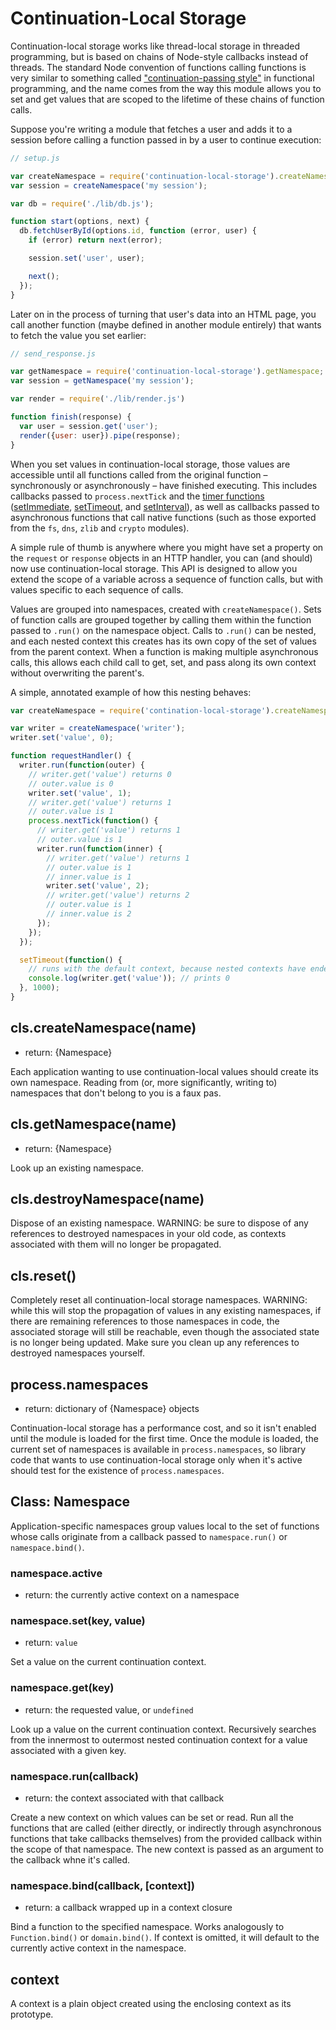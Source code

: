 # Continuation-Local Storage

Continuation-local storage works like thread-local storage in threaded
programming, but is based on chains of Node-style callbacks instead of threads.
The standard Node convention of functions calling functions is very similar to
something called ["continuation-passing style"][cps] in functional programming,
and the name comes from the way this module allows you to set and get values
that are scoped to the lifetime of these chains of function calls.

Suppose you're writing a module that fetches a user and adds it to a session
before calling a function passed in by a user to continue execution:

```javascript
// setup.js

var createNamespace = require('continuation-local-storage').createNamespace;
var session = createNamespace('my session');

var db = require('./lib/db.js');

function start(options, next) {
  db.fetchUserById(options.id, function (error, user) {
    if (error) return next(error);

    session.set('user', user);

    next();
  });
}
```

Later on in the process of turning that user's data into an HTML page, you call
another function (maybe defined in another module entirely) that wants to fetch
the value you set earlier:

```javascript
// send_response.js

var getNamespace = require('continuation-local-storage').getNamespace;
var session = getNamespace('my session');

var render = require('./lib/render.js')

function finish(response) {
  var user = session.get('user');
  render({user: user}).pipe(response);
}
```

When you set values in continuation-local storage, those values are accessible
until all functions called from the original function – synchronously or
asynchronously – have finished executing. This includes callbacks passed to
`process.nextTick` and the [timer functions][] ([setImmediate][],
[setTimeout][], and [setInterval][]), as well as callbacks passed to
asynchronous functions that call native functions (such as those exported from
the `fs`, `dns`, `zlib` and `crypto` modules).

A simple rule of thumb is anywhere where you might have set a property on the
`request` or `response` objects in an HTTP handler, you can (and should) now
use continuation-local storage. This API is designed to allow you extend the
scope of a variable across a sequence of function calls, but with values
specific to each sequence of calls.

Values are grouped into namespaces, created with `createNamespace()`. Sets of
function calls are grouped together by calling them within the function passed
to `.run()` on the namespace object. Calls to `.run()` can be nested, and each
nested context this creates has its own copy of the set of values from the
parent context. When a function is making multiple asynchronous calls, this
allows each child call to get, set, and pass along its own context without
overwriting the parent's.

A simple, annotated example of how this nesting behaves:

```javascript
var createNamespace = require('contination-local-storage').createNamespace;

var writer = createNamespace('writer');
writer.set('value', 0);

function requestHandler() {
  writer.run(function(outer) {
    // writer.get('value') returns 0
    // outer.value is 0
    writer.set('value', 1);
    // writer.get('value') returns 1
    // outer.value is 1
    process.nextTick(function() {
      // writer.get('value') returns 1
      // outer.value is 1
      writer.run(function(inner) {
        // writer.get('value') returns 1
        // outer.value is 1
        // inner.value is 1
        writer.set('value', 2);
        // writer.get('value') returns 2
        // outer.value is 1
        // inner.value is 2
      });
    });
  });

  setTimeout(function() {
    // runs with the default context, because nested contexts have ended
    console.log(writer.get('value')); // prints 0
  }, 1000);
}
```

## cls.createNamespace(name)

* return: {Namespace}

Each application wanting to use continuation-local values should create its own
namespace. Reading from (or, more significantly, writing to) namespaces that
don't belong to you is a faux pas.

## cls.getNamespace(name)

* return: {Namespace}

Look up an existing namespace.

## cls.destroyNamespace(name)

Dispose of an existing namespace. WARNING: be sure to dispose of any references
to destroyed namespaces in your old code, as contexts associated with them will
no longer be propagated.

## cls.reset()

Completely reset all continuation-local storage namespaces. WARNING: while this
will stop the propagation of values in any existing namespaces, if there are
remaining references to those namespaces in code, the associated storage will
still be reachable, even though the associated state is no longer being updated.
Make sure you clean up any references to destroyed namespaces yourself.

## process.namespaces

* return: dictionary of {Namespace} objects

Continuation-local storage has a performance cost, and so it isn't enabled
until the module is loaded for the first time. Once the module is loaded, the
current set of namespaces is available in `process.namespaces`, so library code
that wants to use continuation-local storage only when it's active should test
for the existence of `process.namespaces`.

## Class: Namespace

Application-specific namespaces group values local to the set of functions
whose calls originate from a callback passed to `namespace.run()` or
`namespace.bind()`.

### namespace.active

* return: the currently active context on a namespace

### namespace.set(key, value)

* return: `value`

Set a value on the current continuation context.

### namespace.get(key)

* return: the requested value, or `undefined`

Look up a value on the current continuation context. Recursively searches from
the innermost to outermost nested continuation context for a value associated
with a given key.

### namespace.run(callback)

* return: the context associated with that callback

Create a new context on which values can be set or read. Run all the functions
that are called (either directly, or indirectly through asynchronous functions
that take callbacks themselves) from the provided callback within the scope of
that namespace. The new context is passed as an argument to the callback
whne it's called.

### namespace.bind(callback, [context])

* return: a callback wrapped up in a context closure

Bind a function to the specified namespace. Works analogously to
`Function.bind()` or `domain.bind()`. If context is omitted, it will default to
the currently active context in the namespace.

## context

A context is a plain object created using the enclosing context as its prototype.

[timer functions]: timers.html
[setImmediate]:    timers.html#timers_setimmediate_callback_arg
[setTimeout]:      timers.html#timers_settimeout_callback_delay_arg
[setInterval]:     timers.html#timers_setinterval_callback_delay_arg
[cps]:             http://en.wikipedia.org/wiki/Continuation-passing_style
